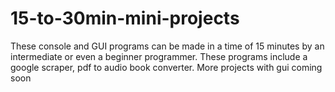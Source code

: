 # 15-to-30min-mini-projects
These console and GUI programs can be made in a time of 15 minutes by an intermediate or even a beginner programmer. These programs include a google scraper, pdf to audio book converter. More projects with gui coming soon
